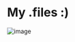 # My .files :)

![image](https://github.com/RAV64/dotfiles/assets/73443709/bcd53eed-14e1-440b-abeb-acd7b075d036)
